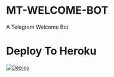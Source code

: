 # MT-WELCOME-BOT

A Telegram Welcome Bot

# Deploy To Heroku

[![Deploy](https://www.herokucdn.com/deploy/button.svg)](https://heroku.com/deploy?template=https://github.com/BXBots/MT-WELCOME-BOT)
